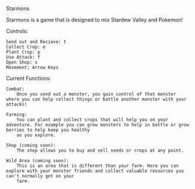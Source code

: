 Starmons

Starmons is a game that is designed to mix Stardew Valley and Pokemon!

Controls:
	
	Send out and Recieve: t
	Collect Crop: e
	Plant Crop: p
	Use Attack: f
	Open Shop: s
	Movement: Arrow Keys
	
Current Functions:

	Combat:
		Once you send out a monster, you gain control of that monster where you can help collect things or battle another monster with your attacks!
		
	Farming:
		You can plant and collect crops that will help you on your adventure. For example you can grow monsters to help in battle or grow berries to help keep you healthy
		as you explore.
		
	Shop (coming soon):
		The shop allows you to buy and sell seeds or crops at any point.
		
	Wild Area (coming soon):
		This is an area that is different than your farm. Here you can explore with your monster friends and collect valuable resources you can't normally get on your
		farm.
